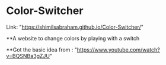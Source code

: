 # Color-Switcher

Link: "https://shimilsabraham.github.io/Color-Switcher/"

**A website to change colors by playing with a switch

**Got the basic idea from : "https://www.youtube.com/watch?v=BQSNBa3gZJU"
